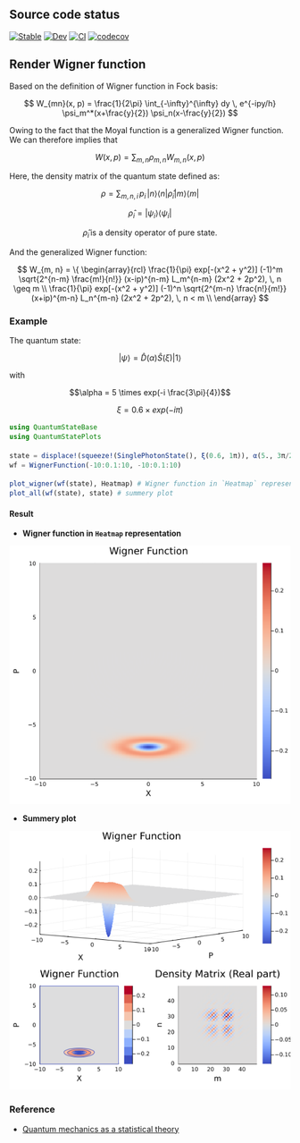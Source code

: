 <script id="MathJax-script" async src="https://cdn.jsdelivr.net/npm/mathjax@3/es5/tex-mml-chtml.js"></script>

## Source code status

[![Stable](https://img.shields.io/badge/docs-stable-blue.svg)](https://foldfelis-qo.github.io/QuantumStatePlots.jl/stable)
[![Dev](https://img.shields.io/badge/docs-dev-blue.svg)](https://foldfelis-qo.github.io/QuantumStatePlots.jl/dev)
[![CI](https://github.com/foldfelis-QO/QuantumStatePlots.jl/actions/workflows/CI.yml/badge.svg)](https://github.com/foldfelis-QO/QuantumStatePlots.jl/actions/workflows/CI.yml)
[![codecov](https://codecov.io/gh/foldfelis-QO/QuantumStatePlots.jl/branch/master/graph/badge.svg?token=6VKJECY4CX)](https://codecov.io/gh/foldfelis-QO/QuantumStatePlots.jl)

## Render Wigner function

Based on the definition of Wigner function in Fock basis:

$$
W_{mn}(x, p) = \frac{1}{2\pi} \int_{-\infty}^{\infty} dy \, e^{-ipy/h} \psi_m^*(x+\frac{y}{2}) \psi_n(x-\frac{y}{2})
$$

Owing to the fact that the Moyal function is a generalized Wigner function. We can therefore implies that

$$
W(x, p) = \sum_{m, n} \rho_{m, n} W_{m, n}(x, p)
$$

Here, the density matrix of the quantum state defined as:

$$
\rho = \sum_{m, n, i} \, p_i \, | n \rangle \langle n | \hat{\rho}_i | m \rangle \langle m |
$$

$$
\hat{\rho}_i = | \psi_i \rangle \langle \psi_i |
$$

$$
\hat{\rho}_i \, \text{is a density operator of pure state.}
$$

And the generalized Wigner function:

$$
W_{m, n} = \{ \begin{array}{rcl}
\frac{1}{\pi} exp[-(x^2 + y^2)] (-1)^m  \sqrt{2^{n-m} \frac{m!}{n!}} (x-ip)^{n-m} L_m^{n-m} (2x^2 + 2p^2), \, n \geq m \\
\frac{1}{\pi} exp[-(x^2 + y^2)] (-1)^n  \sqrt{2^{m-n} \frac{n!}{m!}} (x+ip)^{m-n} L_n^{m-n} (2x^2 + 2p^2), \, n < m \\
\end{array}
$$

### Example

The quantum state:

$$
| \psi \rangle = \hat{D}(\alpha) \hat{S}(\xi) | 1 \rangle
$$

with

$$\alpha = 5 \times exp(-i \frac{3\pi}{4})$$

$$\xi = 0.6 \times exp(-i \pi)$$

```julia
using QuantumStateBase
using QuantumStatePlots

state = displace!(squeeze!(SinglePhotonState(), ξ(0.6, 1π)), α(5., 3π/2))
wf = WignerFunction(-10:0.1:10, -10:0.1:10)

plot_wigner(wf(state), Heatmap) # Wigner function in `Heatmap` representation
plot_all(wf(state), state) # summery plot
```

#### Result

* **Wigner function in `Heatmap` representation**

![](dev/assets/heatmap.png)

* **Summery plot**

![](dev/assets/all.png)

### Reference

* [Quantum mechanics as a statistical theory](https://doi.org/10.1017/S0305004100000487)
